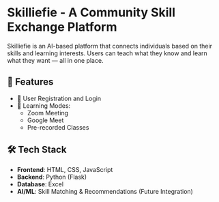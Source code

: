 # Skilliefie - A Community Skill Exchange Platform

Skilliefie is an AI-based platform that connects individuals based on their skills and learning interests. Users can teach what they know and learn what they want — all in one place.

## 🚀 Features

- 👤 User Registration and Login
- 🎥 Learning Modes:
  - Zoom Meeting
  - Google Meet
  - Pre-recorded Classes

## 🛠 Tech Stack

- **Frontend**: HTML, CSS, JavaScript
- **Backend**: Python (Flask)
- **Database**: Excel
- **AI/ML**: Skill Matching & Recommendations (Future Integration)



